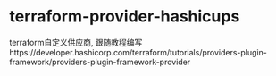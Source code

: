 # terraform-provider-hashicups
terraform自定义供应商, 跟随教程编写https://developer.hashicorp.com/terraform/tutorials/providers-plugin-framework/providers-plugin-framework-provider
